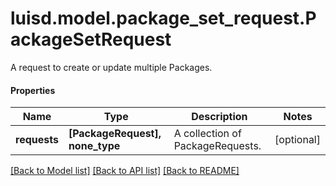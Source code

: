 # luisd.model.package_set_request.PackageSetRequest

A request to create or update multiple Packages.

#### Properties
Name | Type | Description | Notes
------------ | ------------- | ------------- | -------------
**requests** | **[PackageRequest], none_type** | A collection of PackageRequests. | [optional] 

[[Back to Model list]](../../README.md#documentation-for-models) [[Back to API list]](../../README.md#documentation-for-api-endpoints) [[Back to README]](../../README.md)

